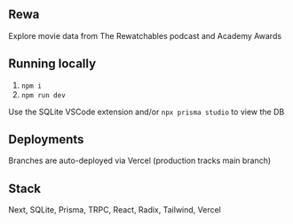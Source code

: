 ## Rewa

Explore movie data from The Rewatchables podcast and Academy Awards

## Running locally

1. `npm i`
2. `npm run dev`

Use the SQLite VSCode extension and/or `npx prisma studio` to view the DB

## Deployments

Branches are auto-deployed via Vercel (production tracks main branch)

## Stack

Next, SQLite, Prisma, TRPC, React, Radix, Tailwind, Vercel
